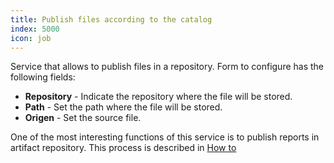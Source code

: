 ```yaml
---
title: Publish files according to the catalog
index: 5000
icon: job
---
```


Service that allows to publish files in a repository. Form to configure has the following fields:

- **Repository** - Indicate the repository where the file will be stored.
- **Path** - Set the path where the file will be stored.
- **Origen** - Set the source file.

One of the most interesting functions of this service is to publish reports in artifact repository. This process is
described in [How to](/ee/how-to/publish-reports)
